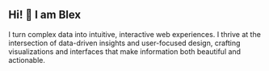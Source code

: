 ## Hi! 👋 I am Blex
I turn complex data into intuitive, interactive web experiences. I thrive at the intersection of data-driven insights and user-focused design, crafting visualizations and interfaces that make information both beautiful and actionable.









